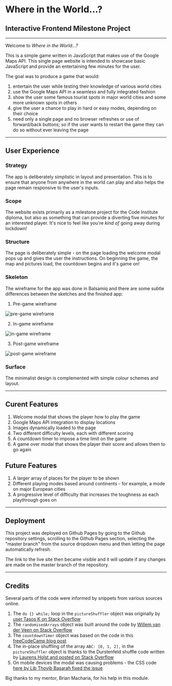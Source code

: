 # Where in the World...?

## Interactive Frontend Milestone Project

<hr>

Welcome to *Where in the World...?*

This is a simple game written in JavaScript that makes use of the Google Maps API. This single page website is intended to showcase basic JavaScript and provide an entertaining few minutes for the user.

The goal was to produce a game that would:

1. entertain the user while testing their knowledge of various world cities
2. use the Google Maps API in a seamless and fully integrated fashion
3. show the user some famous tourist spots in major world cities and some more unknown spots in others
4. give the user a chance to play in hard or easy modes, depending on their choice
5. need only a single page and no browser refreshes or use of forward/back buttons; so if the user wants to restart the game they can do so without ever leaving the page

<hr>

## User Experience

### Strategy

The app is deliberately simplistic in layout and presentation. This is to ensure that anyone from anywhere in the world can play and also helps the page remain responsive to the user's inputs.

### Scope

The website exists primarily as a milestone project for the Code Institute diploma, but also as something that can provide a diverting five minutes for an interested player. It's nice to feel like you're *kind of* going away during lockdown!

### Structure

The page is deliberately simple - on the page loading the welcome modal pops up and gives the user the instructions. On beginning the game, the map and pictures load, the countdown begins and it's game on!

### Skeleton

The wireframe for the app was done in Balsamiq and there are some subtle differences between the sketches and the finished app:

1. Pre-game wireframe

![pre-game wireframe](https://raw.githubusercontent.com/allyporwal/interactive-fontend-milestone/master/wireframes/Pre%20game.png)

2. In-game wireframe

![in-game wireframe](https://raw.githubusercontent.com/allyporwal/interactive-fontend-milestone/master/wireframes/Game%20in%20progress%20screen.png)

3. Post-game wireframe

![post-game wireframe](https://raw.githubusercontent.com/allyporwal/interactive-fontend-milestone/master/wireframes/Post%20game.png)

### Surface

The minimalist design is complemented with simple colour schemes and layout. 

<hr>

## Curent Features

1. Welcome modal that shows the player how to play the game
2. Google Maps API integration to display locations
3. Images dynamically loaded to the page
4. Two different difficulty levels, each with different scoring 
5. A countdown timer to impose a time limit on the game
6. A game over modal that shows the player their score and allows them to go again

## Future Features

1. A larger array of places for the player to be shown
2. Different playing modes based around continents - for example, a mode on major European cities
3. A progressive level of difficulty that increases the toughness as each playthrough goes on

<hr>

## Deployment

This project was deployed on Github Pages by going to the Github repository settings, scrolling to the Github Pages section, selecting the "master branch" from the source dropdown menu and then letting the page automatically refresh.

The link to the live site then became visible and it will update if any changes are made on the master branch of the repository.




<hr>

## Credits

Several parts of the code were informed by snippets from various sources online.

1. The `do {} while;` loop in the `pictureShuffler` object was originally by [user Tasos K on Stack Overflow](https://stackoverflow.com/questions/25424602/how-to-generate-two-different-random-numbers)
2. The `randomisedArrays` object was built around the code by [Willem van der Veen on Stack Overflow](https://stackoverflow.com/questions/50525909/random-item-from-array-with-no-repeat-using-javascript/50528028)
3. The `countdownTimer` object was based on the code in this [freeCodeCamp blog post](https://www.freecodecamp.org/news/how-to-create-a-countdown-timer/)
4. The in-place shuffling of the array `ABC: [0, 1, 2],` in the `pictureShuffler` object is thanks to the Durstenfeld shuffle code written by [Laurens Holst and posted on Stack Overflow](https://stackoverflow.com/questions/2450954/how-to-randomize-shuffle-a-javascript-array)
5. On mobile devices the modal was causing problems - the CSS code [here by Lib Thoyib Basarah fixed the issue](https://stackoverflow.com/questions/25874001/how-to-put-scroll-bar-only-for-modal-body)

Big thanks to my mentor, Brian Macharia, for his help in this module.









